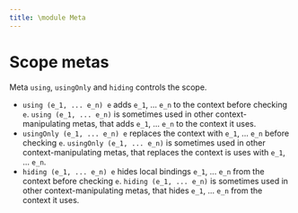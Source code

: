 ```yaml
---
title: \module Meta
---
```


# Scope metas

Meta `using`, `usingOnly` and `hiding` controls the scope.

+ `using (e_1, ... e_n) e` adds `e_1`, ... `e_n` to the context before checking `e`.
  `using (e_1, ... e_n)` is sometimes used in other context-manipulating metas,
  that adds `e_1`, ... `e_n` to the context it uses.
+ `usingOnly (e_1, ... e_n) e` replaces the context with `e_1`, ... `e_n` before checking `e`.
  `usingOnly (e_1, ... e_n)` is sometimes used in other context-manipulating metas,
  that replaces the context is uses with `e_1`, ... `e_n`.
+ `hiding (e_1, ... e_n) e` hides local bindings `e_1`, ... `e_n` from the context before checking `e`.
  `hiding (e_1, ... e_n)` is sometimes used in other context-manipulating metas,
  that hides `e_1`, ... `e_n` from the context it uses.
